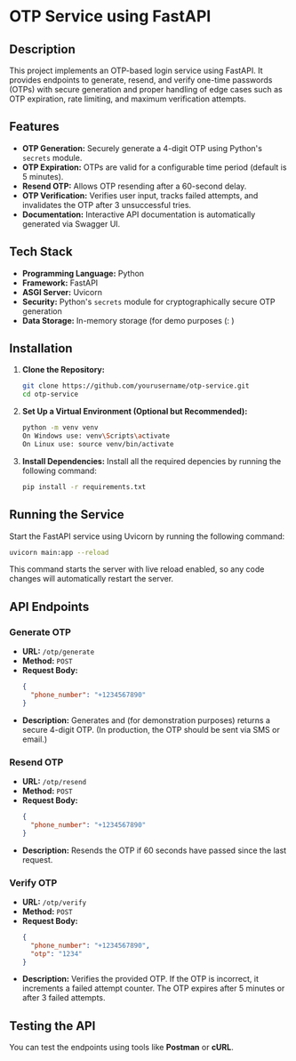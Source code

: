 # OTP Service using FastAPI

## Description
This project implements an OTP-based login service using FastAPI. It provides endpoints to generate, resend, and verify one-time passwords (OTPs) with secure generation and proper handling of edge cases such as OTP expiration, rate limiting, and maximum verification attempts.

## Features
- **OTP Generation:** Securely generate a 4-digit OTP using Python's `secrets` module.
- **OTP Expiration:** OTPs are valid for a configurable time period (default is 5 minutes).
- **Resend OTP:** Allows OTP resending after a 60-second delay.
- **OTP Verification:** Verifies user input, tracks failed attempts, and invalidates the OTP after 3 unsuccessful tries.
- **Documentation:** Interactive API documentation is automatically generated via Swagger UI.

## Tech Stack
- **Programming Language:** Python
- **Framework:** FastAPI
- **ASGI Server:** Uvicorn
- **Security:** Python's `secrets` module for cryptographically secure OTP generation
- **Data Storage:** In-memory storage (for demo purposes (: )

## Installation

1. **Clone the Repository:**
   ```bash
   git clone https://github.com/yourusername/otp-service.git
   cd otp-service
   ```

2. **Set Up a Virtual Environment (Optional but Recommended):**
   ```bash
   python -m venv venv
   On Windows use: venv\Scripts\activate
   On Linux use: source venv/bin/activate  
   ```

3. **Install Dependencies:**
   Install all the required depencies by running the following command:
   ```bash
   pip install -r requirements.txt
   ```

## Running the Service

Start the FastAPI service using Uvicorn by running the following command:
```bash
uvicorn main:app --reload
```
This command starts the server with live reload enabled, so any code changes will automatically restart the server.

## API Endpoints

### Generate OTP
- **URL:** `/otp/generate`
- **Method:** `POST`
- **Request Body:**
  ```json
  {
    "phone_number": "+1234567890"
  }
  ```
- **Description:** Generates and (for demonstration purposes) returns a secure 4-digit OTP. (In production, the OTP should be sent via SMS or email.)

### Resend OTP
- **URL:** `/otp/resend`
- **Method:** `POST`
- **Request Body:**
  ```json
  {
    "phone_number": "+1234567890"
  }
  ```
- **Description:** Resends the OTP if 60 seconds have passed since the last request.

### Verify OTP
- **URL:** `/otp/verify`
- **Method:** `POST`
- **Request Body:**
  ```json
  {
    "phone_number": "+1234567890",
    "otp": "1234"
  }
  ```
- **Description:** Verifies the provided OTP. If the OTP is incorrect, it increments a failed attempt counter. The OTP expires after 5 minutes or after 3 failed attempts.

## Testing the API

You can test the endpoints using tools like **Postman** or **cURL**.
